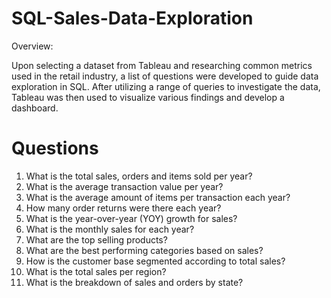 # SQL-Sales-Data-Exploration
Overview:

Upon selecting a dataset from Tableau and researching common metrics used in the retail industry, a list of questions were developed to guide data exploration in SQL. After utilizing a range of queries to investigate the data, Tableau was then used to visualize various findings and develop a dashboard.

# Questions
1) What is the total sales, orders and items sold per year?
2) What is the average transaction value per year?
3) What is the average amount of items per transaction each year?
4) How many order returns were there each year?
5) What is the year-over-year (YOY) growth for sales?
6) What is the monthly sales for each year?
7) What are the top selling products?
8) What are the best performing categories based on sales?
9) How is the customer base segmented according to total sales?
10) What is the total sales per region?
11) What is the breakdown of sales and orders by state?
#
